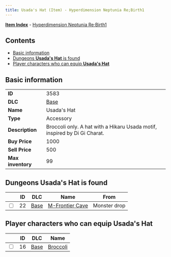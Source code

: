 ```yaml
---
title: Usada's Hat (Item) - Hyperdimension Neptunia Re;Birth1
---
```


[**Item Index**](/neptunia/rb1/item/index.html) - [Hyperdimension Neptunia Re;Birth1](/neptunia/rb1)

## Contents

- [Basic information](#basic-information)
- [Dungeons **Usada's Hat** is found](#dungeons-usadas-hat-is-found)
- [Player characters who can equip **Usada's Hat**](#player-characters-who-can-equip-usadas-hat)

## Basic information

|   |   |
| -- | -- |
| **ID** | 3583 |
| **DLC** | [Base](/neptunia/rb1/dlc/1-base.html) |
| **Name** | Usada's Hat |
| **Type** | Accessory |
| **Description** | Broccoli only. A hat with a Hikaru Usada motif, inspired by Di Gi Charat. |
| **Buy Price** | 1000 |
| **Sell Price** | 500 |
| **Max inventory** | 99 |


## Dungeons **Usada's Hat** is found

|    | ID | DLC | Name | From |
| -- | -- | --- | ---- | ---- |
| <input type="checkbox" id="rb1-dungeon-1-22" class="trackbox" /> | 22 | [Base](/neptunia/rb1/dlc/1-base.html) | [M-Frontier Cave](/neptunia/rb1/dungeon/1-22-m-frontier-cave.html) | Monster drop |


## Player characters who can equip **Usada's Hat**

|    | ID | DLC | Name |
| -- | -- | --- | ---- |
| <input type="checkbox" id="rb1-player-1-16" class="trackbox" /> | 16 | [Base](/neptunia/rb1/dlc/1-base.html) | [Broccoli](/neptunia/rb1/player/1-16-broccoli.html) |
